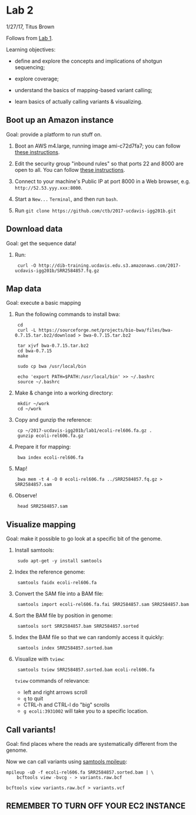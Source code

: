 # Lab 2

1/27/17, Titus Brown

Follows from [Lab 1](../lab1/README.md).

Learning objectives:

* define and explore the concepts and implications of shotgun
  sequencing;
  
* explore coverage;

* understand the basics of mapping-based variant calling;

* learn basics of actually calling variants & visualizing.

## Boot up an Amazon instance

Goal: provide a platform to run stuff on.

1. Boot an AWS m4.large, running image ami-c72d7fa7; you can follow [these instructions](https://2016-feb-aws.readthedocs.io/boot.html).

2. Edit the security group "inbound rules" so that ports 22 and 8000
   are open to all. You can follow [these instructions](https://2016-feb-aws.readthedocs.io/configure-firewall.html).

3. Connect to your machine's Public IP at port 8000 in a Web browser, e.g.
   `http://52.53.yyy.xxx:8000`.

4. Start a `New...` `Terminal`, and then run `bash`.

5. Run `git clone https://github.com/ctb/2017-ucdavis-igg201b.git`

## Download data

Goal: get the sequence data!

1. Run:

        curl -O http://dib-training.ucdavis.edu.s3.amazonaws.com/2017-ucdavis-igg201b/SRR2584857.fq.gz

## Map data

Goal: execute a basic mapping

1. Run the following commands to install bwa:

        cd
        curl -L https://sourceforge.net/projects/bio-bwa/files/bwa-0.7.15.tar.bz2/download > bwa-0.7.15.tar.bz2

        tar xjvf bwa-0.7.15.tar.bz2
        cd bwa-0.7.15
        make

        sudo cp bwa /usr/local/bin
        
        echo 'export PATH=$PATH:/usr/local/bin' >> ~/.bashrc
        source ~/.bashrc

2. Make & change into a working directory:

        mkdir ~/work
        cd ~/work

3. Copy and gunzip the reference:

        cp ~/2017-ucdavis-igg201b/lab1/ecoli-rel606.fa.gz .
        gunzip ecoli-rel606.fa.gz
        
4. Prepare it for mapping:

        bwa index ecoli-rel606.fa
        
5. Map!

        bwa mem -t 4 -O 0 ecoli-rel606.fa ../SRR2584857.fq.gz > SRR2584857.sam
        
6. Observe!

        head SRR2584857.sam
        
## Visualize mapping

Goal: make it possible to go look at a specific bit of the genome.

1. Install samtools:

        sudo apt-get -y install samtools
        
2. Index the reference genome:

        samtools faidx ecoli-rel606.fa
        
3. Convert the SAM file into a BAM file:

        samtools import ecoli-rel606.fa.fai SRR2584857.sam SRR2584857.bam
        
4. Sort the BAM file by position in genome:

        samtools sort SRR2584857.bam SRR2584857.sorted
        
5. Index the BAM file so that we can randomly access it quickly:

        samtools index SRR2584857.sorted.bam
        
6. Visualize with `tview`:

        samtools tview SRR2584857.sorted.bam ecoli-rel606.fa
        
   `tview` commands of relevance:
   
   * left and right arrows scroll
   * `q` to quit
   * CTRL-h and CTRL-l do "big" scrolls
   * `g ecoli:3931002` will take you to a specific location.
   
## Call variants!

Goal: find places where the reads are systematically different from the
genome.
   
Now we can call variants using
[samtools mpileup](http://samtools.sourceforge.net/mpileup.shtml):

```
mpileup -uD -f ecoli-rel606.fa SRR2584857.sorted.bam | \
    bcftools view -bvcg - > variants.raw.bcf
    
bcftools view variants.raw.bcf > variants.vcf
```

## REMEMBER TO TURN OFF YOUR EC2 INSTANCE

